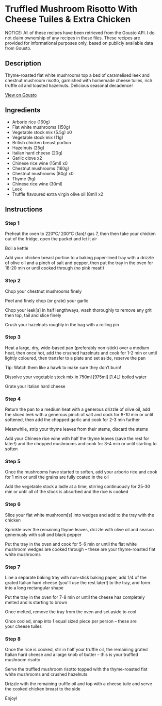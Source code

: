 # Truffled Mushroom Risotto With Cheese Tuiles & Extra Chicken

NOTICE: All of these recipes have been retrieved from the Gousto API. I do not claim ownership of any recipes in these files. These recipes are provided for informational purposes only, based on publicly available data from Gousto.

## Description

Thyme-roasted flat white mushrooms top a bed of caramelised leek and chestnut mushroom risotto, garnished with homemade cheese tuiles, rich truffle oil and toasted hazelnuts. Delicious seasonal decadence!

[View on Gousto](https://www.gousto.co.uk/recipes/cookbook/truffled-mushroom-risotto-with-cheese-tuiles-extra-chicken)

## Ingredients

- Arborio rice (160g)
- Flat white mushrooms (150g)
- Vegetable stock mix (5.5g) x0
- Vegetable stock mix (11g)
- British chicken breast portion
- Hazelnuts (25g)
- Italian hard cheese (20g)
- Garlic clove x2
- Chinese rice wine (15ml) x0
- Chestnut mushrooms (160g)
- Chestnut mushrooms (80g) x0
- Thyme (5g)
- Chinese rice wine (30ml)
- Leek
- Truffle flavoured extra virgin olive oil (8ml) x2

## Instructions


### Step 1

Preheat the oven to 220°C/ 200°C (fan)/ gas 7, then then take your chicken out of the fridge, open the packet and let it air

Boil a kettle

Add your chicken breast portion to a baking paper-lined tray with a drizzle of olive oil and a pinch of salt and pepper, then put the tray in the oven for 18-20 min or until cooked through (no pink meat!)


### Step 2

Chop your chestnut mushrooms finely

Peel and finely chop (or grate) your garlic

Chop your leek[s] in half lengthways, wash thoroughly to remove any grit then top, tail and slice finely

Crush your hazelnuts roughly in the bag with a rolling pin


### Step 3

Heat a large, dry, wide-based pan (preferably non-stick) over a medium heat, then once hot, add the crushed hazelnuts and cook for 1-2 min or until lightly coloured, then transfer to a plate and set aside, reserve the pan

Tip: Watch them like a hawk to make sure they don’t burn!

Dissolve your vegetable stock mix in 750ml<span class="text-purple"> [975ml] </span><span class="text-danger">[1.4L]</span> boiled water

Grate your Italian hard cheese


### Step 4

Return the pan to a medium heat with a generous drizzle of olive oil, add the sliced leek with a generous pinch of salt and cook for 8-10 min or until softened, then add the chopped garlic and cook for 2-3 min further

Meanwhile, strip your thyme leaves from their stems, discard the stems

Add your Chinese rice wine with half the thyme leaves (save the rest for later!) and the chopped mushrooms and cook for 3-4 min or until starting to soften


### Step 5

Once the mushrooms have started to soften, add your arborio rice and cook for 1 min or until the grains are fully coated in the oil

Add the vegetable stock a ladle at a time, stirring continuously for 25-30 min or until all of the stock is absorbed and the rice is cooked


### Step 6

Slice your flat white mushroom[s] into wedges and add to the tray with the chicken

Sprinkle over the remaining thyme leaves, drizzle with olive oil and season generously with salt and black pepper

Put the tray in the oven and cook for 5-6 min or until the flat white mushroom wedges are cooked through – these are your thyme-roasted flat white mushrooms


### Step 7

Line a separate baking tray with non-stick baking paper, add 1/4 of the grated Italian hard cheese (you'll use the rest later!) to the tray, and form into a long rectangular shape

Put the tray in the oven for 7-8 min or until the cheese has completely melted and is starting to brown

Once melted, remove the tray from the oven and set aside to cool

Once cooled, snap into 1 equal sized piece per person – these are your cheese tuiles

### Step 8

Once the rice is cooked, stir in half your truffle oil, the remaining grated Italian hard cheese and a large knob of butter – this is your truffled mushroom risotto

Serve the truffled mushroom risotto topped with the thyme-roasted flat white mushrooms and crushed hazelnuts

Drizzle with the remaining truffle oil and top with a cheese tuile and serve the cooked chicken breast to the side

Enjoy!

